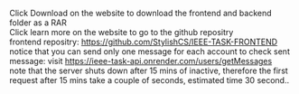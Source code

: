 Click Download on the website to download the frontend and backend folder as a RAR    
Click learn more on the website to go to the github repositry  
frontend repositry: https://github.com/StylishCS/IEEE-TASK-FRONTEND    
notice that you can send only one message for each account
to check sent message: visit https://ieee-task-api.onrender.com/users/getMessages    
note that the server shuts down after 15 mins of inactive, therefore the first request after 15 mins take a couple of seconds, estimated time 30 second..
